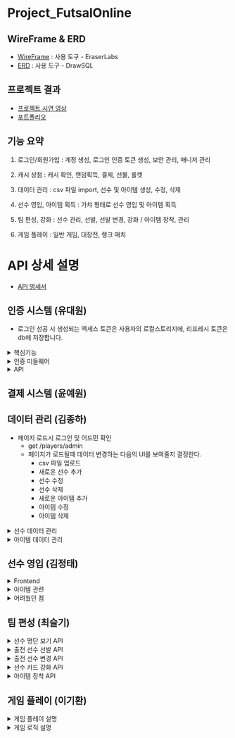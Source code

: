 # Project_FutsalOnline

## WireFrame & ERD

- [WireFrame]() : 사용 도구 - EraserLabs
- [ERD](https://drawsql.app/teams/wakelight/diagrams/project-football) : 사용 도구 - DrawSQL

## 프로젝트 결과

- [프로젝트 시연 영상](https://youtu.be/7OGUQYB3zlk)
- [포트폴리오]()

## 기능 요약

1. 로그인/회원가입 : 계정 생성, 로그인 인증 토큰 생성, 보안 관리, 매니저 관리

2. 캐시 상점 : 캐시 확인, 랜덤획득, 결제, 선물, 롤렛

3. 데이터 관리 : csv 파일 import, 선수 및 아이템 생성, 수정, 삭제

4. 선수 영입, 아이템 획득 : 가챠 형태로 선수 영입 및 아이템 획득

5. 팀 편성, 강화 : 선수 관리, 선발, 선발 변경, 강화 / 아이템 장착, 관리

6. 게임 플레이 : 일반 게임, 대장전, 랭크 매치

# API 상세 설명

- [API 명세서](https://teamsparta.notion.site/1532dc3ef51481ce9290cdd86c0b4ca8?v=1532dc3ef51481a68387000c348a65e8)

## 인증 시스템 (유대원)

- 로그인 성공 시 생성되는 엑세스 토큰은 사용자의 로컬스토리지에, 리프레시 토큰은 db에 저장합니다.

<details>
<summary>핵심기능</summary>

- 사용자 회원가입 및 로그인 로그인 시 발행되는 토큰을 통해 인증 및 인가 진행 db에 저장된 리프레시 토큰을 통한 엑세스 토큰 재발행 사용자 개인 계정에 귀속되는 매니저 생성, 조회기능

</details>

<details>
<summary>인증 미들웨어</summary>

1. 엑세스 토큰이 유효할 때

    - jwt.verify를 통해 엑세스 토큰의 유효성을 검사합니다.
    - 유효한 경우 accountid를 조건으로, prisma.findFirst()를 통해 사용자 정보를 조회합니다.
    - 계정정보를 req.account에 저장하여 이후 API에서 사용할 수 있습니다.

2. 엑세스 토큰이 만료되었을 때

    - 만료된 토큰이 아닌 이메일 정보 헤더의 이메일을 통해 accountid를 도출합니다. 도출한 accountid로 db의 리프레시 토큰을 검증합니다.

3. 리프레시 토큰이 유효한 경우

    - 검증 후 새로운 엑세스 토큰을 생성합니다 계정정보를 req.account에 저장하여 이후 API에서 사용하고, 클라이언트 로컬저장소에 새로운 엑세스 토큰을 전달합니다.
    - 사용자 입장에서는 로그인 없이 요청-전달 과정이 진행됩니다.

4. 리프레시 토큰이 만료된 경우

    - 사용자가 다시 로그인하여 리프레시 토큰을 새로 생성해야합니다.

</details>

<details>
<summary>API</summary>

- 회원가입, 로그인 API

    - 회원가입 요청 시 서버로 전달된 정보에 대한 유효성을 검증하여 상태에 맞는 메시지를 클라이언트에 전달합니다.
    - (이메일(id) 형식, 비밀번호 길이 등등) 검증 완료 시 db에 accountid를 순서대로 할당하여 저장합니다.
    - 로그인 요청 시 서버로 전달된 이메일, 비밀번호를 통해 db의 정보와 비교합니다. 로그인에 성공하면 엑세스토큰을 클라이언트에 전달하고, 리프레시 토큰을 db에 저장합니다.

- 매니저 생성 API

    - 매니저 생성 요청 시 서버로 전달된 닉네임의 중복 여부를 검증하고 인증 미들웨어에서 인증을 성공하여 전달받은 req.account에서 계정정보를 가져옵니다.
    - 계정정보를 통해 매니저의 존재 유무를 확인하고, 없다면 입력한 닉네임, 기본 캐쉬, 기본 레이팅을 적용한 매니저를 생성합니다.(매니저는 계정당 1개만 생성할 수 있습니다)

- 랭킹 조회 API
    - db에 존재하는 모든 매니저를 레이팅 내림차순으로 정렬합니다.

</details>

## 결제 시스템 (윤예원)

## 데이터 관리 (김종하)

- 페이지 로드시 로그인 및 어드민 확인
    - get /players/admin
    - 페이지가 로드될때 데이터 변경하는 다음의 UI를 보여줄지 결정한다.
        - csv 파일 업로드
        - 새로운 선수 추가
        - 선수 수정
        - 선수 삭제
        - 새로운 아이템 추가
        - 아이템 수정
        - 아이템 삭제

<details>
<summary>선수 데이터 관리</summary>

![](attachment/playerdatafront.png)</br>

- 선수 목록 조회
    - get ./api/players
    - 로그인 여부 상관없이 전체 선수 목록 조회
- 선수 상세 조회
    - get ./api/players/playerId
    - 입력된 선수 id에 따라서 데이터 조회
- csv 파일 업로드
    - 어드민 계정 로그인시에만 표시
    - post ./api/players/csv
    - 파일 선택을 눌러 csv 파일을 선택하고 업로드를 눌러 데이터베이스에 추가
    - 예시 파일 [player](attachment/CSVfiles/england-premier-league-players-2018-to-2019-stats.csv)
- 새로운 선수 추가
    - ![](attachment/createPlayer.png)</br>
    - 어드민 계정 로그인시에만 표시
    - post ./api/players
    - 데이터를 입력후 추가를 눌러 추가
- 선수 수정
    - ![](attachment/alterPlayer.png)</br>
    - 어드민 계정 로그인시에만 표시
    - post ./api/players/playerId
    - 데이터를 입력후 수정을 눌러 수정
- 선수 삭제
    - ![](attachment/deletePlayer.png)</br>
    - 어드민 계정 로그인시에만 표시
    - delete ./api/players/playerId
    - 선수 ID를 입력하고 삭제를 눌러 삭제

</details>

<details>
<summary>아이템 데이터 관리</summary>

![](attachment/itemdatafront.png)</br>

- 아이템 목록 조회
    - get ./api/items
    - 로그인 여부 상관없이 전체 아이템 목록 조회
- 아이템 상세 조회
    - get ./api/items/itemId
    - 입력된 아이템 id에 따라서 데이터 조회
- csv 파일 업로드
    - 어드민 계정 로그인시에만 표시
    - post ./api/items/csv
    - 파일 선택을 눌러 csv 파일을 선택하고 업로드를 눌러 데이터베이스에 추가
    - 예시 파일 [item](attachment/CSVfiles/item.csv)
- 새로운 아이템 추가
    - ![](attachment/createItem.png)</br>
    - 어드민 계정 로그인시에만 표시
    - post ./api/items
    - 데이터를 입력후 추가를 눌러 추가
- 아이템 수정
    - ![](attachment/alterItem.png)</br>
    - 어드민 계정 로그인시에만 표시
    - post ./api/items/itemId
    - 데이터를 입력후 수정을 눌러 수정
- 아이템 삭제
    - ![](attachment/deleteItem.png)</br>
    - 어드민 계정 로그인시에만 표시
    - delete ./api/items/itemId
    - 아이템 ID를 입력하고 삭제를 눌러 삭제

</details>

## 선수 영입 (김정태)

<details>
<summary>Frontend</summary>

![메인 화면](/attachment/tj0.png)

- 우리팀의 메인 화면!!!
- 주소를 입력하면 가장 먼저 보이는 화면입니다.
- 풋살이라는 장르 컨셉에 맞춰 배경에 축구영상을 배치하였습니다.

![아이템 뽑기 화면](/attachment/tj1.png)

- 버튼을 누르면 서버로부터 결과물을 받아옵니다.
- 서버에서 전송된 정보를 바탕으로 애니메이션 후 출력합니다.

![선수 영입 화면](/attachment/tj2.png)

- 해당 기능도 아이템과 마찬가지로 진행됩니다.

![선수 확인 화면](/attachment/tj3.png)

- 선수 클릭시 자세한 내용을 볼 수 있습니다.

</details>

<details>
<summary>아이템 관련</summary>

### 아이템 관련

- **아이템 가챠**: 프론트 제작이 완료되었습니다. 사용자들이 아이템을 획득할 수 있도록 인터페이스를 구성하였습니다.
- **아이템 리스트 확인**: 현재 프론트가 구현되어 있지 않습니다. 향후 개발 계획에 포함될 예정입니다.
- **선수 가챠**: 프론트 제작이 완료되었습니다. 선수 아이템을 획득할 수 있는 기능이 추가되었습니다.
- **단일 선수 정보 조회**: 프론트 제작이 완료되어, 사용자가 특정 선수의 정보를 쉽게 조회할 수 있도록 하였습니다.

### 어려움 및 도전 과제

</details>

<details>
<summary>어려웠던 점</summary>

#### 강력한 어려움

프로젝트 진행 중 여러 가지 강력한 어려움이 있었습니다.

- 번아웃의 경지에 이르러 작업의 압박이 상당했습니다.
- 프론트가 필요하다고 느낄 때마다 불안감이 커졌습니다.
- 인가 인증을 거쳐야만 제 코드를 실행할 수 있다는 제약이 있었습니다.
- 인가 인증이 실패했을 때는 작업이 중단되는 상황이 발생했습니다.
- 프리즈마에서 오류가 발생했을 때 주변에서 잘 된다고 하여 혼란스러웠습니다.
- 프리즈마의 데이터를 가져왔으나 저만 오류가 발생하여 스트레스를 받았습니다.
- 깃에서 충돌이 발생했을 때 어떤 부분이 변경되었는지 알 수 없어 매우 난감했습니다.
- 다른 파일을 Merge 한 이후에 잘 되다가 갑자기 오류가 발생했을 때 모듈을 삭제하고 재설치하면 문제가 해결되기도 했습니다.
- VSC를 나갔다가 다시 들어오면 문제가 해결되는 경우도 많았습니다.
- 실행이 안 된다고 팀원에게 말했을 때, 팀원이 볼 때 갑자기 실행이 잘 되는 상황도 있었습니다.
- 오류가 발생할 때마다 모듈을 삭제하고 다시 설치하며 VSC를 껐다 켜고
- 프리즈마 데이터를 불러오고
- 다른 팀원의 최신 브랜치를 병합하는 과정을 반복했습니다.

#### 중간의 어려움

현재 중간 단계에서 느끼는 어려움도 있었습니다.

- 반복적인 작업(노가다)이 많아 체력적으로 힘든 상황입니다.
- JavaScript 코드 스타일에 적응하는 데 시간이 걸리고 있어, 이 부분에서 다소 느린 진행 속도를 느끼고 있습니다.

결과

- 무엇 보다 깃 충돌 데이터 충돌 의 경험과 해당 충돌을 해결하는 과정이 가장 좋았습니다!!

</details>

## 팀 편성 (최슬기)

<details>
<summary>선수 명단 보기 API</summary>

- 보유한 선수 카드를 볼 수 있는 API입니다.</br>
- managerId 입력을 통해 선수들의 스탯을 확인하고 출전 선수로 선발할 수 있으며,</br>
  강화가 가능한 경우엔 강화 또한 진행할 수 있습니다.</br></br>

→ API 테스트 예시(서로 다른 테스트 테이블에서 진행)</br>
![](attachment/966dce4f3fc4195dcdfe96995d74d301.png)</br>
![](attachment/f2b40649e081b7320bfe9c8537d88af1.png)</br></br>

→ 프론트엔드 구현</br>
![image](https://github.com/user-attachments/assets/f39382a8-2baf-451a-84d8-d2ab8ef09900)

</details>

<details>
<summary>출전 선수 선발 API</summary>

- 게임에 출전하게 될 선수를 teamMemberId를 입력 받아 선발하는 API입니다.</br>
- 반드시 세 명의 Id를 입력받을 수 있게끔 유효성 검사를 넣어두었습니다. 세 명의 스탯을 DB를 통해 읽어와서 예상 점수 또한 확인할 수 있습니다.</br></br>

→ API 테스트 예시(서로 다른 테스트 테이블에서 진행)</br>
![](attachment/376ff047843bb27ef64f444157dd7c4b.png)</br>
![](attachment/738f274af3fb13fb08c469a17f6de6fb.png)</br></br>

→ 프론트엔드 구현</br>
![image](https://github.com/user-attachments/assets/0c102a8a-b78f-4aff-a75f-97c9416179ea)

</details>

<details>
<summary>출전 선수 변경 API</summary>

- 출전 선수 중 한 명을 다른 선수와 교체할 수 있는 API입니다.</br></br>

→ API 테스트 예시</br>
![](attachment/22a65d3c997e8cfac133febb9c6b78cf.png)</br>
1, 4, 5번 선수를 선발하고</br>
![](attachment/b6820ac2e735fb0b361154d32af4658f.png)</br>
1번 선수를 3번 선수로 변경하면 다음과 같은 결과를 반환받을 수 있습니다.</br>
![](attachment/f57bfec6ab0d5762d0389d4f51912bdc.png)</br>
isSelected의 값이 제대로 변경된 모습을 DB를 통해서도 확인할 수 있습니다.</br>

→ 프론트엔드 구현</br>
![image](https://github.com/user-attachments/assets/e512074b-c25e-4425-96d2-f11e062f6b65)

</details>

<details>
<summary>선수 카드 강화 API</summary>

- Manager가 보유한 선수 카드는 강화가 가능합니다. </br>
- 이를 위해선 (1)강화를 진행하려는 카드와 (2)강화의 재료로 쓰일 카드를 각각 선택해야합니다. </br>
- 이 두 장의 카드는 같은 playerId를 가지고 있어야 하며(같은 종류), 같은 등급이어야 합니다. </br>
- 성공하면 upgrade 수치가 상승하여, 팀의 예상점수 계산 시 해당 값이 반영됩니다. </br>
- 그러나 실패하게 되면 (1)번 카드의 등급이 현재 등급 미만의 랜덤한 등급으로 하락합니다.</br>

- 강화 로직
  → 강화 확률 = 1 / ((선수 등급) / 2 + 1) \* 100 (%)</br></br>

```javascript
await prisma.$transaction(
    async (tx) => {
        // (1) 강화 확률 구하기 위해 랜덤 밸류를 생성하고 비교합니다.
        const probability = (1 / ((playerUpgrades[0] * 1) / 2 + 1)) * 100;
        const randomValue = Math.floor(Math.random() * 101); // 0이상 100이하의 랜덤한 정수 뽑기

        // (2) 강화가 실패했을 때
        if (randomValue > probability) {
            // 등급 하락
            const randomGrade = Math.floor(Math.random() * playerUpgrades[0]); // 0 이상 기존 등급 미만의 랜덤한 등급
            await tx.teamMember.update({
                where: {
                    managerId: managerId.managerId,
                    teamMemberId: memberIds[0],
                },
                data: {
                    upgrade: randomGrade,
                },
            });
            // 재료 카드 파괴
            await tx.teamMember.delete({
                where: {
                    managerId: managerId.managerId,
                    teamMemberId: memberIds[1],
                },
            });
            const degradedMember = await tx.player.findFirst({
                where: {
                    playerId: playerIds[0],
                },
                select: {
                    name: true,
                    club: true,
                },
            });
            const degradedNumber = await tx.teamMember.findFirst({
                where: {
                    teamMemberId: memberIds[0],
                },
                select: {
                    upgrade: true,
                },
            });

            return res.status(200).json({
                message: '강화에 실패하였습니다. 재료 카드가 파괴되었습니다.',
                degradedMember,
                degradedNumber,
            });
        }

        // (2) 강화가 성공했을 때
        await tx.teamMember.update({
            where: {
                teamMemberId: memberIds[0],
            },
            data: {
                upgrade: { increment: 1 },
            },
        });
        // 재료 카드 소모
        await tx.teamMember.delete({
            where: {
                teamMemberId: memberIds[1],
            },
        });
        const upgradedMember = await tx.player.findFirst({
            where: {
                playerId: playerIds[0],
            },
            select: {
                name: true,
                club: true,
            },
        });
        const upgradedNumber = await tx.teamMember.findFirst({
            where: {
                teamMemberId: memberIds[0],
            },
            select: {
                upgrade: true,
            },
        });

        return res.status(200).json({
            message: '강화에 성공하였습니다. 재료 카드가 소모되었습니다.',
            upgradedMember,
            upgradedNumber,
        });
    },
    {
        isolationLevel: Prisma.TransactionIsolationLevel.ReadCommitted,
    }
);
```

→ API 테스트 예시 - 강화 성공</br>
![](attachment/1ec29a645ee76befe55cc6224cc2109e.png)</br>
3번 계정이 49번과 43번 멤버를 소유하고 있습니다. 둘은 같은 종류/같은 등급의 선수입니다. 두 장의 선수 카드를 강화 API에 바쳐보겠습니다.</br>

![](attachment/82aaf59f973878610763db074279c8a5.png)</br>
결과는 성공!(등급이 0일 때 확률은 100퍼센트)</br>

![](attachment/1c158aba3e9643253fccd219516a3f14.png)</br>
49번의 upgrade 수치가 상승하고 43번이 사라진 것을 확인할 수 있습니다.

→ API 테스트 예시 - 강화 실패</br>

![](attachment/Pasted%20image%2020241204123529.png)</br>
실패한 예시를 보여드리기 위해 등급이 1 올라간 두 카드(49번, 50번)를 준비했습니다.</br>

![](attachment/Pasted%20image%2020241204123552.png)</br>
Insomnia로 API를 실행한 결과, 강화에 실패한 모습</br>
만약, 로직이 제대로 구현이 되어 있다면 강화 대상 카드였던 49번은 1 등급 미만의 카드로 강등당해야 하며, 50번 카드는 테이블에서 사라져야 합니다.</br>

![](attachment/Pasted%20image%2020241204123822.png)</br>
예상한 것처럼 선수 카드가 강등되고 사라진 모습을 확인할 수 있었습니다.</br>

→ 프론트엔드 구현</br>
![image](https://github.com/user-attachments/assets/e84677d3-2501-480a-a12b-375ad010428f)

</details>

<details>
<summary>아이템 장착 API</summary>
사용자의 아이템을 조회하는 API와 아이템을 장착하는 API를 이용하여 선수별로 아이템을 장착할 수 있는 프론트엔드를 구현했습니다.</br></br>

→ 프론트엔드 구현</br>
![image](https://github.com/user-attachments/assets/a7544514-564c-47d3-abfa-864dbc3b235f)
![image](https://github.com/user-attachments/assets/746ea4ef-dd16-44fd-9fda-94a5e76326cb)

</details>

## 게임 플레이 (이기환)

<details>
<summary>게임 플레이 설명</summary>

- 일반 매치, 대장전, 랭킹전으로 3가지의 플레이 방법이 있습니다

    1. 일반 매치 :

    - 상대방 Id를 선택할 수 있습니다.
      (단, 상대방의 Id만 입력할 수 있을 뿐 상대방의 전투력 데이터는 알 수 없습니다.)
    - 선택된 3명의 능력치를 합산 후 비교합니다.
    - 사용자 선수와 상대방 선수의 합산 능력치를 비교했을 때 승률을 계산합니다
    - randomFactor라는 0~1까지 랜덤 수와 승률을 비교하여 게임의 승/패/무를 결정합니다.
    - 결과를 출력하고 전적을 Ranking, Record 테이블에 저장합니다.

    2. 대장전 :

    - 3명의 선수의 순서를 정하여 상대방이 선택한 선수와 순서대로 각 선수 개인의
      능력치를 비교합니다.
    - 상대방의 Id를 지정할 수 있으며 승리 조건은 3판 2선으로 2개의 선수의 능력치가 해당 배열의 선수의 능력치보다 높아야 합니다
    - 결과에 대한 내용을 Ranking, Record 테이블에 저장합니다.

    3. 랭크 매치 :

    - 선택한 선수들로 3:3 풋살 시뮬레이션을 진행합니다.
    - 랭크 매치는 정해진 레이팅 범위에 따라서 랜덤 매칭으로 진행됩니다
    - 골을 넣는 확률이 존재하고 선수의 능력치로 확률이 계산됩니다.
    - 능력치가 높은 선수가 골을 넣었을 경우 게임이 종료됩니다.
    - 결과를 출력하고 전적을 Ranking, Record 테이블에 저장합니다.

</details>

<details>
<summary>게임 로직 설명</summary>

<details>
<summary>1. 일반 매치 게임</summary>

### 로직 설명

1. calculateTeamPower(selectedPlayers)
    - 선택된 선수들의 전체 전투력을 계산합니다.
    - 각 선수의 능력치, 강화 수준, 장비를 고려하여 개별 전투력을 계산한 후 합산합니다.
2. generateOpponentPower(playerPower)
    - 상대방의 전투력을 생성합니다.
    - 플레이어 전투력의 80%에서 120% 사이의 랜덤한 값을 반환합니다.
3. determineWinner(myPower, opponentPower)
    - 승패를 결정합니다.
    - 전투력 차이에 따른 기본 승률을 계산하고, 랜덤 요소를 추가하여 최종 결과를 .결정합니다
4. calculatePlayerPower(player, upgrade, equipment)
    - 개별 선수의 전투력을 계산합니다.
    - 선수의 기본 능력치, 강화 수준, 장비 보너스를 고려합니다.
5. updateGameResult(managerId, gameResult)
    - 게임 결과를 데이터베이스에 저장합니다.
    - 매니저의 레이팅, 랭킹 정보, 전적을 업데이트를 진행합니다.

### 게임 진행 예시

1. 팀 전투력 계산:

```
예를 들어, 3명의 선수가 있다고 가정했을 때,
- 선수1: 속도 80, 골 결정력 85, 슛 파워 75, 수비력 70, 체력 90
- 선수2: 속도 75, 골 결정력 80, 슛 파워 85, 수비력 75, 체력 85
- 선수3: 속도 85, 골 결정력 70, 슛 파워 80, 수비력 85, 체력 80
각 선수의 전투력을 계산하면:
- 선수1: (80 * 1.2) + (85 * 1.5) + (75 * 1.3) + (70 * 1.1) + (90 * 1.0) = 445.5
- 선수2: (75 * 1.2) + (80 * 1.5) + (85 * 1.3) + (75 * 1.1) + (85 * 1.0) = 445.5
- 선수3: (85 * 1.2) + (70 * 1.5) + (80 * 1.3) + (85 * 1.1) + (80 * 1.0) = 442.5
- 총 팀 전투력: 445.5 + 445.5 + 442.5 = 1333.5
```

2. 상대방 전투력 생성:

```
- 플레이어 팀 전투력이 1333.5라면, 상대방 전투력은 1066.8(80%)에서 1600.2(120%) 사이의 랜덤한 값이 됩니다.
예: 1400
```

3. 승패 결정:

```
- 전투력 차이: 1333.5 - 1400 = -66.5
- 기본 승률: 0.5 + (-66.5 / (1333.5 + 1400)) * 0.5 ≈ 0.4881 (48.81%)
- 랜덤 요소 (0~1 사이의 값): 예를 들어 0.6
- 결과: 0.6 > 0.4881이므로 패배
```

4. 결과 저장:

```
- 매니저의 레이팅 1점 감소
- 랭킹 테이블의 패배 횟수 1 증가
- 전적 테이블에 패배 기록 추가
```

</details>

<details>
<summary>2. 대장전</summary>

### 로직 설명

1. 라운드마다 각 선수가 배열에 입력된 순서대로 상대방 선수와 능력치 비교합니다.
2. 'calculatePlayerPower' 함수를 사용하여 상대방 선수의 능력치를 계산합니다.
3. 사용자 선수와 상대방 선수의 능력치를 비교하여 승패를 결정합니다.

### 작동 예시

```javascript
gameSession.selectedPlayers = [
    { playerId: 1, power: 100, name: 'A', upgrade: 1 },
    { playerId: 2, power: 90, name: 'B', upgrade: 0 },
    { playerId: 3, power: 110, name: 'C', upgrade: 2 },
];

opponentPlayers = [
    { player: { playerId: 4, name: 'X' }, upgrade: 1 },
    { player: { playerId: 5, name: 'Y' }, upgrade: 2 },
    { player: { playerId: 6, name: 'Z' }, upgrade: 0 },
];

// 가정: calculatePlayerPower 함수가 다음과 같이 결과를 반환한다고 가정
// calculatePlayerPower(opponentPlayers[0].player, 1) => 95
// calculatePlayerPower(opponentPlayers[1].player, 2) => 105
// calculatePlayerPower(opponentPlayers[2].player, 0) => 100
```

- 사용자 1번째 선수와 상대방 1번째 선수 비교 - 승리
- 사용자 2번째 선수와 상대방 2번째 선수 비교 - 패배
- 사용자 3번째 선수와 상대방 3번째 선수 비교 - 승리
- 3 round 중 2 round 승리로 승리를 기록합니다

```javascript
matches = [
    {
        round: 1,
        myPlayer: { playerId: 1, power: 100, name: 'A', upgrade: 1 },
        opponentPlayer: { playerId: 4, power: 95, name: 'X', upgrade: 1 },
        result: '승리',
    },
    {
        round: 2,
        myPlayer: { playerId: 2, power: 90, name: 'B', upgrade: 0 },
        opponentPlayer: { playerId: 5, power: 105, name: 'Y', upgrade: 2 },
        result: '패배',
    },
    {
        round: 3,
        myPlayer: { playerId: 3, power: 110, name: 'C', upgrade: 2 },
        opponentPlayer: { playerId: 6, power: 100, name: 'Z', upgrade: 0 },
        result: '승리',
    },
];
```

</details>

<details>
<summary>3. 랭크 매치 게임</summary>

### 로직 설명

1. 초기 설정

- myScore와 opponentScore는 각 팀의 득점을 추적합니다.
- matchLog 배열은 경기 진행 상황을 기록합니다.

2. playRound 함수

- 이 함수는 한 라운드의 경기를 시뮬레이션합니다.
- 모든 선수(myPlayers와 opponentPlayers)를 능력치(power) 기준으로 내림차순 정렬합니다.
- 정렬된 선수들을 순회하며 각 선수의 득점 가능성을 계산합니다.
  득점 확률 계산

3. goalProbability = player.power / 1000로 계산됩니다.

- 예를 들어, 선수의 power가 500이면 득점 확률은 50%입니다.

4. 득점 시뮬레이션

- Math.random() < goalProbability를 통해 실제 득점 여부를 결정합니다.
- 득점 시 해당 팀의 점수를 증가시키고 로그에 기록합니다.

5. 경기 종료 조건

- 한 팀이 득점하여 동점이 깨지면 해당 라운드를 종료합니다.

### 작동 예시

```javascript
const myPlayers = [
    { name: 'A', power: 600 },
    { name: 'B', power: 450 },
    { name: 'C', power: 300 },
];

const opponentPlayers = [
    { name: 'X', power: 550 },
    { name: 'Y', power: 500 },
    { name: 'Z', power: 400 },
];
```

1. 선수 정렬

- 정렬 후 순서: A(600), X(550), Y(500), B(450), Z(400), C(300)

2. 첫 라운드 시뮬레이션

- A의 득점 확률: 60%, X의 득점 확률: 55%, Y의 득점 확률: 50% ...
- 가정: A가 득점에 성공했다면

```
myScore: 1
opponentScore: 0
matchLog: ["A이(가) 골을 넣었습니다!"]
```

3. 추가 라운드

- 동점이 될 때까지 라운드를 반복합니다.
- 예를 들어, 다음 라운드에서 X가 득점하면 동점이 되어 계속 진행됩니다.

4. 경기 종료

- 최종적으로 한 팀이 앞서게 되면 경기가 종료됩니다.

</details>

</details>
